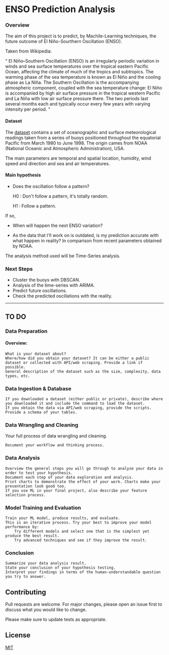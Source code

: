 # ENSO Prediction Analysis

### Overview

The aim of this project is to predict, by Machile-Learning techniques, the future outcome of El Niño-Sourthern Oscillation (ENSO).

Taken from Wikipedia:


" El Niño–Southern Oscillation (ENSO) is an irregularly periodic variation in winds and sea surface temperatures over the tropical eastern Pacific Ocean, affecting the climate of much of the tropics and subtropics. The warming phase of the sea temperature is known as El Niño and the cooling phase as La Niña. The Southern Oscillation is the accompanying atmospheric component, coupled with the sea temperature change: El Niño is accompanied by high air surface pressure in the tropical western Pacific and La Niña with low air surface pressure there. The two periods last several months each and typically occur every few years with varying intensity per period. "


#### Dataset

The [dataset](https://archive.ics.uci.edu/ml/datasets/El+Nino) contains a set of oceanographic and surface meteorological readings taken from a series of buoys positioned throughout the equatorial Pacific from March 1980 to June 1998. The origin cames from NOAA (National Oceanic and Atmospheric Administration), USA.

The main parameters are temporal and spatial location, humidity, wind speed and direction and sea and air temperatures.
	 

#### Main hypothesis

- Does the oscillation follow a pattern?

     H0 : Don't follow a pattern, it's totally random.

     H1 : Follow a pattern.

If so, 
- When will happen the next ENSO variation? 


- As the data that I'll work on is outdated, is my prediction accurate with what happen in reality? In comparison from recent parameters obtained by NOAA. 


The analysis method used will be Time-Series analysis.



### Next Steps

- Cluster the buoys with DBSCAN.
- Analysis of the time-series with ARIMA.
- Predict future oscillations. 
- Check the predicted oscillations with the reality.


---


## TO DO

### Data Preparation

#### Overview:

    What is your dataset about?
    Where/how did you obtain your dataset? It can be either a public dataset or collected with API/web scraping. Provide a link if possible.
    General description of the dataset such as the size, complexity, data types, etc.

### Data Ingestion & Database

    If you downloaded a dataset (either public or private), describe where you downloaded it and include the command to load the dataset.
    If you obtain the data via API/web scraping, provide the scripts.
    Provide a schema of your tables.

### Data Wrangling and Cleaning

Your full process of data wrangling and cleaning.

    Document your workflow and thinking process.

### Data Analysis

    Overview the general steps you will go through to analyze your data in order to test your hypothesis.
    Document each step of your data exploration and analysis.
    Print charts to demonstrate the effect of your work. Charts make your presentation look good too.
    If you use ML in your final project, also describe your feature selection process.

### Model Training and Evaluation

    Train your ML model, produce results, and evaluate.
    This is an iterative process. Try your best to improve your model performance by:
        Try different models and select one that is the simplest yet produce the best result.
        Try advanced techniques and see if they improve the result.

### Conclusion

    Summarize your data analysis result.
    State your conclusion of your hypothesis testing.
    Interpret your findings in terms of the human-understandable question you try to answer.




## Contributing
Pull requests are welcome. For major changes, please open an issue first to discuss what you would like to change.

Please make sure to update tests as appropriate.

## License
[MIT](https://choosealicense.com/licenses/mit/)


